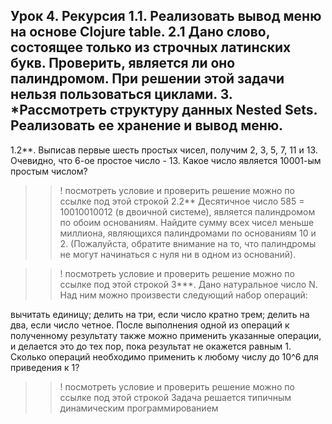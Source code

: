 Урок 4. Рекурсия
1.1. Реализовать вывод меню на основе Clojure table.
2.1 Дано слово, состоящее только из строчных латинских букв. Проверить, является ли оно палиндромом. При решении этой задачи нельзя пользоваться циклами.
3. *Рассмотреть структуру данных Nested Sets. Реализовать ее хранение и вывод меню.
-------------------------------------------------
1.2**. Выписав первые шесть простых чисел, получим 2, 3, 5, 7, 11 и 13. Очевидно, что 6-ое простое число - 13.
Какое число является 10001-ым простым числом?

>>! посмотреть условие и проверить решение можно по ссылке под этой строкой
2.2** Десятичное число 585 = 10010010012 (в двоичной системе), является палиндромом по обоим основаниям.
Найдите сумму всех чисел меньше миллиона, являющихся палиндромами по основаниям 10 и 2.
(Пожалуйста, обратите внимание на то, что палиндромы не могут начинаться с нуля ни в одном из оснований).

>>! посмотреть условие и проверить решение можно по ссылке под этой строкой
3***. Дано натуральное число N. Над ним можно произвести следующий набор операций:

вычитать единицу;
делить на три, если число кратно трем;
делить на два, если число четное.
После выполнения одной из операций к полученному результату также можно применить указанные операции, и делается это до тех пор, пока результат не окажется равным 1.
Сколько операций необходимо применить к любому числу до 10^6 для приведения к 1?

>>! посмотреть условие и проверить решение можно по ссылке под этой строкой
Задача решается типичным динамическим программированием
